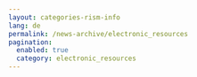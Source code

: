 ```yaml
---
layout: categories-rism-info
lang: de
permalink: /news-archive/electronic_resources
pagination: 
  enabled: true
  category: electronic_resources
---
```

